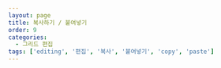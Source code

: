 ```yaml
---
layout: page
title: 복사하기 / 붙여넣기
order: 9
categories:
  - 그리드 편집
tags: ['editing', '편집', '복사', '붙여넣기', 'copy', 'paste']
---
```

